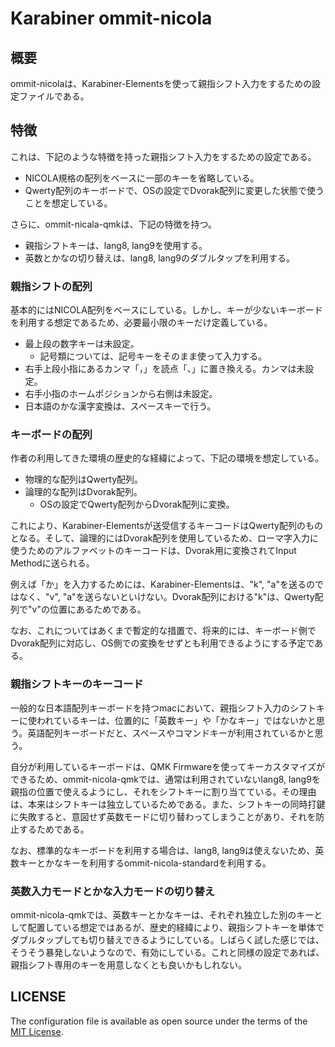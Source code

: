 # Karabiner ommit-nicola

## 概要

ommit-nicolaは、Karabiner-Elementsを使って親指シフト入力をするための設定ファイルである。

## 特徴

これは、下記のような特徴を持った親指シフト入力をするための設定である。

* NICOLA規格の配列をベースに一部のキーを省略している。
* Qwerty配列のキーボードで、OSの設定でDvorak配列に変更した状態で使うことを想定している。

さらに、ommit-nicala-qmkは、下記の特徴を持つ。

* 親指シフトキーは、lang8, lang9を使用する。
* 英数とかなの切り替えは、lang8, lang9のダブルタップを利用する。

### 親指シフトの配列

基本的にはNICOLA配列をベースにしている。しかし、キーが少ないキーボードを利用する想定であるため、必要最小限のキーだけ定義している。

* 最上段の数字キーは未設定。
  * 記号類については、記号キーをそのまま使って入力する。
* 右手上段小指にあるカンマ「，」を読点「、」に置き換える。カンマは未設定。
* 右手小指のホームポジションから右側は未設定。
* 日本語のかな漢字変換は、スペースキーで行う。

### キーボードの配列

作者の利用してきた環境の歴史的な経緯によって、下記の環境を想定している。

* 物理的な配列はQwerty配列。
* 論理的な配列はDvorak配列。
  * OSの設定でQwerty配列からDvorak配列に変換。

これにより、Karabiner-Elementsが送受信するキーコードはQwerty配列のものとなる。そして、論理的にはDvorak配列を使用しているため、ローマ字入力に使うためのアルファベットのキーコードは、Dvorak用に変換されてInput Methodに送られる。

例えば「か」を入力するためには、Karabiner-Elementsは、"k", "a"を送るのではなく、"v", "a"を送らないといけない。Dvorak配列における"k"は、Qwerty配列で"v"の位置にあるためである。

なお、これについてはあくまで暫定的な措置で、将来的には、キーボード側でDvorak配列に対応し、OS側での変換をせずとも利用できるようにする予定である。

### 親指シフトキーのキーコード

一般的な日本語配列キーボードを持つmacにおいて、親指シフト入力のシフトキーに使われているキーは、位置的に「英数キー」や「かなキー」ではないかと思う。英語配列キーボードだと、スペースやコマンドキーが利用されているかと思う。

自分が利用しているキーボードは、QMK Firmwareを使ってキーカスタマイズができるため、ommit-nicola-qmkでは、通常は利用されていないlang8, lang9を親指の位置で使えるようにし、それをシフトキーに割り当てている。その理由は、本来はシフトキーは独立しているためである。また、シフトキーの同時打鍵に失敗すると、意図せず英数モードに切り替わってしまうことがあり、それを防止するためである。

なお、標準的なキーボードを利用する場合は、lang8, lang9は使えないため、英数キーとかなキーを利用するommit-nicola-standardを利用する。

### 英数入力モードとかな入力モードの切り替え

ommit-nicola-qmkでは、英数キーとかなキーは、それぞれ独立した別のキーとして配置している想定ではあるが、歴史的経緯により、親指シフトキーを単体でダブルタップしても切り替えできるようにしている。しばらく試した感じでは、そうそう暴発しないようなので、有効にしている。これと同様の設定であれば、親指シフト専用のキーを用意しなくとも良いかもしれない。

## LICENSE

The configuration file is available as open source under the terms of the [MIT License](http://opensource.org/licenses/MIT).
